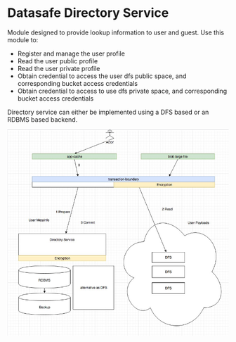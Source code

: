 # Datasafe Directory Service

Module designed to provide lookup information to user and guest.  Use this module to:
- Register and manage the user profile
- Read the user public profile
- Read the user private profile
- Obtain credential to access the user dfs public space, and corresponding bucket access credentials
- Obtain credential to access to use dfs private space, and corresponding bucket access credentials

Directory service can either be implemented using a DFS based or an RDBMS based backend.

![](.images/long-term-view-architecture.JPG)
